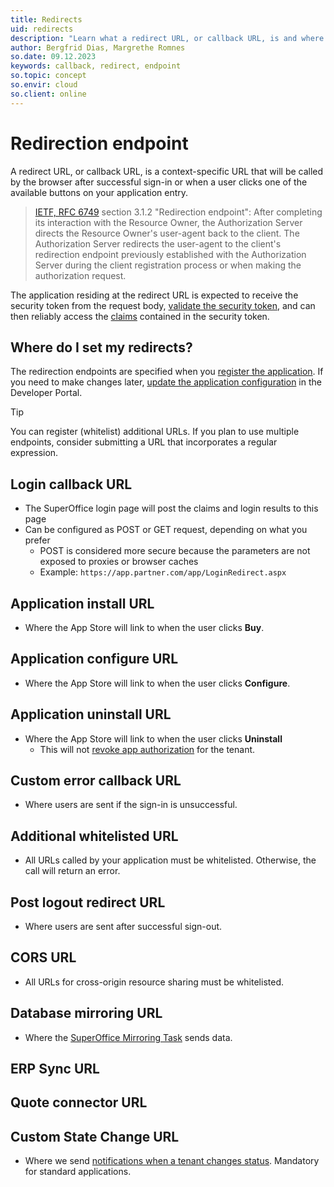 ```yaml
---
title: Redirects
uid: redirects
description: "Learn what a redirect URL, or callback URL, is and where to set it."
author: Bergfrid Dias, Margrethe Romnes
so.date: 09.12.2023
keywords: callback, redirect, endpoint
so.topic: concept
so.envir: cloud
so.client: online
---
```


# Redirection endpoint

A redirect URL, or callback URL, is a context-specific URL that will be called by the browser after successful sign-in or when a user clicks one of the available buttons on your application entry.

> [IETF, RFC 6749][1] section 3.1.2 "Redirection endpoint": After completing its interaction with the Resource Owner, the Authorization Server directs the Resource Owner's user-agent back to the client. The Authorization Server redirects the user-agent to the client's redirection endpoint previously established with the Authorization Server during the client registration process or when making the authorization request.

The application residing at the redirect URL is expected to receive the security token from the request body, [validate the security token][2], and can then reliably access the [claims][3] contained in the security token.

## Where do I set my redirects?

The redirection endpoints are specified when you [register the application][5]. If you need to make changes later, [update the application configuration][4] in the Developer Portal.

> [!TIP]
> You can register (whitelist) additional URLs. If you plan to use multiple endpoints, consider submitting a URL that incorporates a regular expression.

## Login callback URL

* The SuperOffice login page will post the claims and login results to this page
* Can be configured as POST or GET request, depending on what you prefer
  * POST is considered more secure because the parameters are not exposed to proxies or browser caches
  * Example: `https://app.partner.com/app/LoginRedirect.aspx`

## Application install URL

* Where the App Store will link to when the user clicks **Buy**.

## Application configure URL

* Where the App Store will link to when the user clicks **Configure**.

## Application uninstall URL

* Where the App Store will link to when the user clicks **Uninstall**
  * This will not [revoke app authorization][6] for the tenant.

## Custom error callback URL

* Where users are sent if the sign-in is unsuccessful.

## Additional whitelisted URL

* All URLs called by your application must be whitelisted. Otherwise, the call will return an error.

## Post logout redirect URL

* Where users are sent after successful sign-out.

## CORS URL

* All URLs for cross-origin resource sharing must be whitelisted.

## Database mirroring URL

* Where the [SuperOffice Mirroring Task][8] sends data.

## ERP Sync URL

## Quote connector URL

## Custom State Change URL

* Where we send [notifications when a tenant changes status][7]. Mandatory for standard applications.

<!-- Referenced links -->
[1]: https://tools.ietf.org/html/rfc6749#section-3.1.2
[2]: ../../../api/authentication/online/validate-security-tokens.md
[3]: ../../../api/authentication/online/index.md
[4]: cors-and-redirection-urls.md
[5]: ../index.md
[6]: ../../provisioning/revoke.md
[7]: ../../best-practices/tenant-status/index.md#notify
[8]: ../../../mirroring/mirroring-task.md
